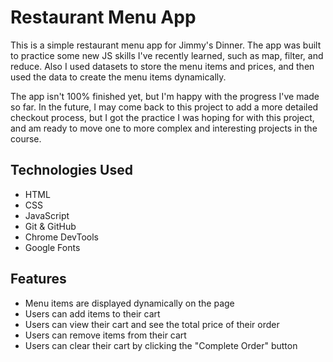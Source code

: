 # Restaurant Menu App

This is a simple restaurant menu app for Jimmy's Dinner. The app was built to practice some new JS skills I've recently learned, such as map, filter, and reduce. Also I used datasets to store the menu items and prices, and then used the data to create the menu items dynamically.

The app isn't 100% finished yet, but I'm happy with the progress I've made so far. In the future, I may come back to this project to add a more detailed checkout process, but I got the practice I was hoping for with this project, and am ready to move one to more complex and interesting projects in the course.

## Technologies Used

- HTML
- CSS
- JavaScript
- Git & GitHub
- Chrome DevTools
- Google Fonts

## Features

- Menu items are displayed dynamically on the page
- Users can add items to their cart
- Users can view their cart and see the total price of their order
- Users can remove items from their cart
- Users can clear their cart by clicking the "Complete Order" button
